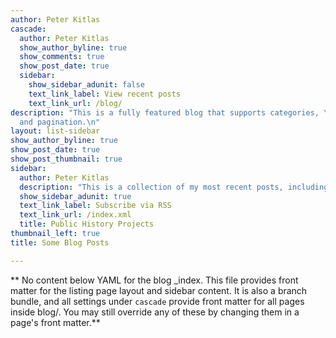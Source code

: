 ```yaml
---
author: Peter Kitlas
cascade:
  author: Peter Kitlas
  show_author_byline: true
  show_comments: true
  show_post_date: true
  sidebar:
    show_sidebar_adunit: false
    text_link_label: View recent posts
    text_link_url: /blog/
description: "This is a fully featured blog that supports categories, \ntags, series,
  and pagination.\n"
layout: list-sidebar
show_author_byline: true
show_post_date: true
show_post_thumbnail: true
sidebar:
  author: Peter Kitlas
  description: "This is a collection of my most recent posts, including links to the Spain North Africa's Bulletin and updates about my current network analysis project on eighteenth-century Muslim diplomats."
  show_sidebar_adunit: true
  text_link_label: Subscribe via RSS
  text_link_url: /index.xml
  title: Public History Projects
thumbnail_left: true
title: Some Blog Posts

---
```


** No content below YAML for the blog _index. This file provides front matter for the listing page layout and sidebar content. It is also a branch bundle, and all settings under `cascade` provide front matter for all pages inside blog/. You may still override any of these by changing them in a page's front matter.**
